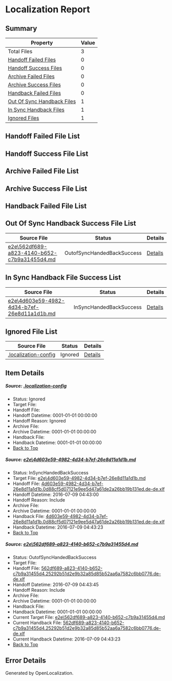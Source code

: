 # <a name='report-top'></a> Localization Report

## Summary
 Property | Value 
 -------- | ----- 
 Total Files | 3
[ Handoff Failed Files ](#handoff-failed-list)| 0
[ Handoff Success Files ](#handoff-success-list)| 0
[ Archive Failed Files ](#archive-failed-list)| 0
[ Archive Success Files ](#archive-success-list)| 0
[ Handback Failed Files ](#handback-failed-list)| 0
[ Out Of Sync Handback Files ](#outofsync-handback-success-list)| 1
[ In Sync Handback Files ](#insync-handback-success-list)| 1
[ Ignored Files ](#ignored-list)| 1

## <a name='handoff-failed-list'></a> Handoff Failed File List

## <a name='handoff-success-list'></a> Handoff Success File List

## <a name='archive-failed-list'></a> Archive Failed File List

## <a name='archive-success-list'></a> Archive Success File List

## <a name='handback-failed-list'></a> Handback Failed File List

## <a name='outofsync-handback-success-list'></a> Out Of Sync Handback Success File List
 Source File | Status | Details 
 ----------- | ------ | ------- 
 [e2e\562df689-a823-4140-b652-c7b9a31455d4.md](https://github.com/OpenLocalizationTestOrg/oltest/blob/488420faf6251311ceeb36af4c1d6454a0fac906/e2e/562df689-a823-4140-b652-c7b9a31455d4.md) | OutofSyncHandedBackSuccess | [Details](#5033125215518e5b39f96b93766b1e354fc177ad2)

## <a name='insync-handback-success-list'></a> In Sync Handback File Success List
 Source File | Status | Details 
 ----------- | ------ | ------- 
 [e2e\4d603e59-4982-4d34-b7ef-26e8d11a1d1b.md](https://github.com/OpenLocalizationTestOrg/oltest/blob/6b100d1561655551162195bae7ab6a69e1e82ca2/e2e/4d603e59-4982-4d34-b7ef-26e8d11a1d1b.md) | InSyncHandedBackSuccess | [Details](#9d3a256f37c99486cffdcd8272e870d0e5cc0aa51)

## <a name='ignored-list'></a> Ignored File List
 Source File | Status | Details 
 ----------- | ------ | ------- 
 [.localization-config](https://github.com/OpenLocalizationTestOrg/oltest/blob/488420faf6251311ceeb36af4c1d6454a0fac906/.localization-config) | Ignored | [Details](#3d4f252ac210baf56311d7e97dcc2db10974dbd20)

## Item Details
##### <a name='3d4f252ac210baf56311d7e97dcc2db10974dbd20'></a> Source: [.localization-config](https://github.com/OpenLocalizationTestOrg/oltest/blob/488420faf6251311ceeb36af4c1d6454a0fac906/.localization-config)
* Status: Ignored
* Target File: 
* Handoff File: 
* Handoff Datetime: 0001-01-01 00:00:00
* Handoff Reason: Ignored
* Archive File: 
* Archive Datetime: 0001-01-01 00:00:00
* Handback File: 
* Handback Datetime: 0001-01-01 00:00:00
* [Back to Top](#report-top)

##### <a name='9d3a256f37c99486cffdcd8272e870d0e5cc0aa51'></a> Source: [e2e\4d603e59-4982-4d34-b7ef-26e8d11a1d1b.md](https://github.com/OpenLocalizationTestOrg/oltest/blob/6b100d1561655551162195bae7ab6a69e1e82ca2/e2e/4d603e59-4982-4d34-b7ef-26e8d11a1d1b.md)
* Status: InSyncHandedBackSuccess
* Target File: [e2e\4d603e59-4982-4d34-b7ef-26e8d11a1d1b.md](https://github.com/OpenLocalizationTestOrg/oltest-dede-fly/blob/9ec37b63d1c5764c8ed2bcc51bcae47e5c390292/e2e/4d603e59-4982-4d34-b7ef-26e8d11a1d1b.md)
* Handoff File: [4d603e59-4982-4d34-b7ef-26e8d11a1d1b.0d88cf5d07121e9ee5d47a61de2a26bb19b131ed.de-de.xlf](https://github.com/OpenLocalizationTestOrg/olhandoff-e2e/blob/278c482e4c2d2e402a950f36dd14fab6156d658f/ol-handoff/OpenLocalizationTestOrg/oltest-dede-fly/ci/ht/4d603e59-4982-4d34-b7ef-26e8d11a1d1b.0d88cf5d07121e9ee5d47a61de2a26bb19b131ed.de-de.xlf)
* Handoff Datetime: 2016-07-09 04:43:00
* Handoff Reason: Include
* Archive File: 
* Archive Datetime: 0001-01-01 00:00:00
* Handback File: [4d603e59-4982-4d34-b7ef-26e8d11a1d1b.0d88cf5d07121e9ee5d47a61de2a26bb19b131ed.de-de.xlf](https://github.com/OpenLocalizationTestOrg/olhandback-e2e/blob/1daaed2e7373a501ff7ff6ba7fbbafd93249bf86/ol-handback/OpenLocalizationTestOrg/oltest-dede-fly/ci/ht/4d603e59-4982-4d34-b7ef-26e8d11a1d1b.0d88cf5d07121e9ee5d47a61de2a26bb19b131ed.de-de.xlf)
* Handback Datetime: 2016-07-09 04:43:23
* [Back to Top](#report-top)

##### <a name='5033125215518e5b39f96b93766b1e354fc177ad2'></a> Source: [e2e\562df689-a823-4140-b652-c7b9a31455d4.md](https://github.com/OpenLocalizationTestOrg/oltest/blob/488420faf6251311ceeb36af4c1d6454a0fac906/e2e/562df689-a823-4140-b652-c7b9a31455d4.md)
* Status: OutofSyncHandedBackSuccess
* Target File: 
* Handoff File: [562df689-a823-4140-b652-c7b9a31455d4.25292b51d2e9b32a85d85b52aa6a7582c6bb0776.de-de.xlf](https://github.com/OpenLocalizationTestOrg/olhandoff-e2e/blob/9bf3e448df25e813a9f15b058e8f902d9c22c005/ol-handoff/OpenLocalizationTestOrg/oltest-dede-fly/ci/ht/562df689-a823-4140-b652-c7b9a31455d4.25292b51d2e9b32a85d85b52aa6a7582c6bb0776.de-de.xlf)
* Handoff Datetime: 2016-07-09 04:43:45
* Handoff Reason: Include
* Archive File: 
* Archive Datetime: 0001-01-01 00:00:00
* Handback File: 
* Handback Datetime: 0001-01-01 00:00:00
* Current Target File: [e2e\562df689-a823-4140-b652-c7b9a31455d4.md](https://github.com/OpenLocalizationTestOrg/oltest-dede-fly/blob/9ec37b63d1c5764c8ed2bcc51bcae47e5c390292/e2e/562df689-a823-4140-b652-c7b9a31455d4.md)
* Current Handback File: [562df689-a823-4140-b652-c7b9a31455d4.25292b51d2e9b32a85d85b52aa6a7582c6bb0776.de-de.xlf](https://github.com/OpenLocalizationTestOrg/olhandback-e2e/blob/1daaed2e7373a501ff7ff6ba7fbbafd93249bf86/ol-handback/OpenLocalizationTestOrg/oltest-dede-fly/ci/ht/562df689-a823-4140-b652-c7b9a31455d4.25292b51d2e9b32a85d85b52aa6a7582c6bb0776.de-de.xlf)
* Current Handback Datetime: 2016-07-09 04:43:23
* [Back to Top](#report-top)


## Error Details

Generated by OpenLocalization.
